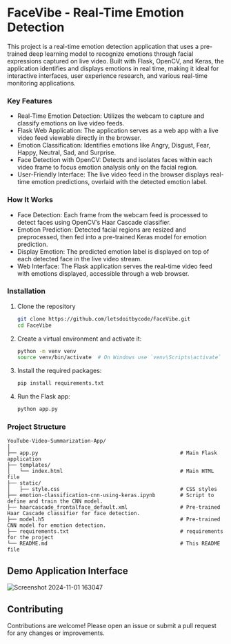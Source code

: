 
# FaceVibe - Real-Time Emotion Detection

This project is a real-time emotion detection application that uses a pre-trained deep learning model to recognize emotions through facial expressions captured on live video. Built with Flask, OpenCV, and Keras, the application identifies and displays emotions in real time, making it ideal for interactive interfaces, user experience research, and various real-time monitoring applications.

### Key Features
- Real-Time Emotion Detection: Utilizes the webcam to capture and classify emotions on live video feeds.
- Flask Web Application: The application serves as a web app with a live video feed viewable directly in the browser.
- Emotion Classification: Identifies emotions like Angry, Disgust, Fear, Happy, Neutral, Sad, and Surprise.
- Face Detection with OpenCV: Detects and isolates faces within each video frame to focus emotion analysis only on the facial region.
- User-Friendly Interface: The live video feed in the browser displays real-time emotion predictions, overlaid with the detected emotion label.

### How It Works
- Face Detection: Each frame from the webcam feed is processed to detect faces using OpenCV’s Haar Cascade classifier.
- Emotion Prediction: Detected facial regions are resized and preprocessed, then fed into a pre-trained Keras model for emotion prediction.
- Display Emotion: The predicted emotion label is displayed on top of each detected face in the live video stream.
- Web Interface: The Flask application serves the real-time video feed with emotions displayed, accessible through a web browser.

### Installation
1. Clone the repository
   ```sh
   git clone https://github.com/letsdoitbycode/FaceVibe.git
   cd FaceVibe
   ```

3. Create a virtual environment and activate it:
   ```sh
   python -m venv venv
   source venv/bin/activate  # On Windows use `venv\Scripts\activate`
   ```

3. Install the required packages:
   ```sh
   pip install requirements.txt
   ```
   
4. Run the Flask app:
    ```sh
    python app.py
    ```

### Project Structure
```plaintext
YouTube-Video-Summarization-App/
│
├── app.py                                              # Main Flask application
├── templates/
│   └── index.html                                      # Main HTML file
├── static/
│   ├── style.css                                       # CSS styles
├── emotion-classification-cnn-using-keras.ipynb        # Script to define and train the CNN model.
├── haarcascade_frontalface_default.xml                 # Pre-trained Haar Cascade classifier for face detection.
├── model.h5                                            # Pre-trained CNN model for emotion detection.
├── requirements.txt                                    # requirements for the project
└── README.md                                           # This README file
```

## Demo Application Interface
![Screenshot 2024-11-01 163047](https://github.com/user-attachments/assets/2c54f20e-0464-421d-a768-fbbfdd47bc3f)



## Contributing
Contributions are welcome! Please open an issue or submit a pull request for any changes or improvements.




